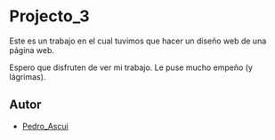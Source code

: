 
# Projecto_3

Este es un trabajo en el cual tuvimos que hacer un diseño web de una página web.

Espero que disfruten de ver mi trabajo. Le puse mucho empeño (y lágrimas).



## Autor

- [Pedro_Ascui](https://github.com/Pittheone)

